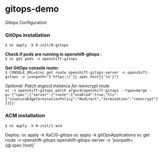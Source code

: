# gitops-demo
Gitops Configuration



### GitOps installation

`$ oc apply -k 0-init/0-gitops`

**Check if pods are running in openshift-gitops :**  
`$ oc get pods -n openshift-gitops`

**Get GitOps console route:**  
`$ CONSOLE_URL=$(oc get route openshift-gitops-server -n openshift-gitops -o jsonpath="{'https://'}{.spec.host}{'\n'}")`

_Optional: Patch argocd instance for reencrypt route_  
`oc -n openshift-gitops patch argocd/openshift-gitops --type=merge -p='{"spec":{"server":{"route":{"enabled":true,"tls":{"insecureEdgeTerminationPolicy":"Redirect","termination":"reencrypt"}}}}}'`


### ACM installation

`$ oc apply -k 0-init/1-acm`




Deploy:
oc apply -k XaC/0-gitops
oc apply -k gitOpsApplications
oc get route -n openshift-gitops openshift-gitops-server -o 'jsonpath={@.spec.host}'

